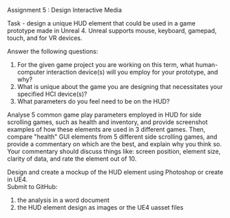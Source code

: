 Assignment 5 : Design Interactive Media

Task - design a unique HUD element that could be used in a game prototype made in Unreal 4. Unreal supports mouse, keyboard, gamepad, touch, and for VR devices. 

Answer the following questions: 

1.	For the given game project you are working on this term, what human-computer interaction device(s) will you employ for your prototype, and why? 
2.	What is unique about the game you are designing that necessitates your specified HCI device(s)?
3.	What parameters do you feel need to be on the HUD? 

Analyse 5 common game play parameters employed in HUD for side scrolling games, such as health and inventory, and provide screenshot examples of how these elements are used in 3 different games. 
Then, compare "health" GUI elements from 5 different side scrolling games, and provide a commentary on which are the best, and explain why you think so. 
Your commentary should discuss things like: screen position, element size, clarity of data, and rate the element out of 10.
 
Design and create a mockup of the HUD element using Photoshop or create in UE4.   
Submit to GitHub:

1.  the analysis in a word document
2.  the HUD element design as images or the UE4 uasset files
